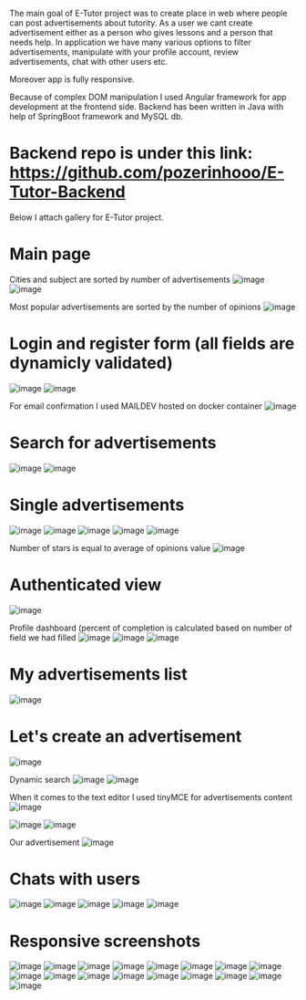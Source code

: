 The main goal of E-Tutor project was to create place in web where people can post advertisements about tutority. 
As a user we cant create advertisement either as a person who gives lessons and a person that needs help. In application we have
many various options to filter advertisements, manipulate with your profile account, review advertisements, chat with other users etc. 

Moreover app is fully responsive.

Because of complex DOM manipulation I used Angular framework for app development at the frontend side.
Backend has been written in Java with help of SpringBoot framework and MySQL db.

# Backend repo is under this link: https://github.com/pozerinhooo/E-Tutor-Backend

Below I attach gallery for E-Tutor project.

# Main page 

Cities and subject are sorted by number of advertisements
![image](https://user-images.githubusercontent.com/95829811/199787188-ca93edf2-5905-4860-b9c2-cfbc04e5daef.png)
![image](https://user-images.githubusercontent.com/95829811/199787316-0f693037-abb5-43ae-9058-ceb48fd3c70e.png)

Most popular advertisements are sorted by the number of opinions
![image](https://user-images.githubusercontent.com/95829811/199787495-5eb2ac25-f298-457a-b0cd-64273c30dfa3.png)

# Login and register form (all fields are dynamicly validated)
![image](https://user-images.githubusercontent.com/95829811/199787925-50ee02b7-08e2-4daa-a00a-85e80d22d483.png)
![image](https://user-images.githubusercontent.com/95829811/199788352-804d2ec2-3d10-4371-b050-3683dfe25b3e.png)

For email confirmation I used MAILDEV hosted on docker container
![image](https://user-images.githubusercontent.com/95829811/199788584-843d31ca-291a-4cbe-a9b9-004dab928c06.png)


# Search for advertisements
![image](https://user-images.githubusercontent.com/95829811/199788775-4362659a-1859-44e4-b7e0-e75f90359226.png)
![image](https://user-images.githubusercontent.com/95829811/199788932-31b8d818-e0c5-4360-8ac6-6fa01ee49df0.png)

# Single advertisements
![image](https://user-images.githubusercontent.com/95829811/199790007-b6dc2bca-9b3c-4302-b28e-b3828e45cc69.png)
![image](https://user-images.githubusercontent.com/95829811/199790129-706f4ebc-e4fa-42d9-9272-64d022ab39ea.png)
![image](https://user-images.githubusercontent.com/95829811/199790195-201577a8-8aa4-4091-9238-d6b46819be70.png)
![image](https://user-images.githubusercontent.com/95829811/199790232-ee3717a2-ae21-42f8-a880-83ea19048106.png)
![image](https://user-images.githubusercontent.com/95829811/199790278-2e8108d5-9545-403c-9d9f-e03d8536b01d.png)

Number of stars is equal to average of opinions value
![image](https://user-images.githubusercontent.com/95829811/199790411-e85afe72-3c0d-4ed3-825f-c5ce90680971.png)

# Authenticated view
![image](https://user-images.githubusercontent.com/95829811/199789083-bd75c158-df51-4cdd-8b50-5d24a6b1af68.png)

Profile dashboard (percent of completion is calculated based on number of field we had filled
![image](https://user-images.githubusercontent.com/95829811/199789396-7788510f-cf7b-48e3-a235-5d1ff59f7363.png)
![image](https://user-images.githubusercontent.com/95829811/199789560-3db498e5-33be-42e0-9f42-d745256ba80b.png)
![image](https://user-images.githubusercontent.com/95829811/199789754-400ce30d-cb35-4ba0-8631-c16d5f93cec2.png)

# My advertisements list
![image](https://user-images.githubusercontent.com/95829811/199789844-05922d12-84f9-44ad-bb3f-ae911d0aa217.png)

# Let's create an advertisement
![image](https://user-images.githubusercontent.com/95829811/199790754-a7a0bf24-1117-40b8-9c9c-305f4f46ae45.png)

Dynamic search
![image](https://user-images.githubusercontent.com/95829811/199790902-712d4382-c716-49da-99f9-d97af695a270.png)
![image](https://user-images.githubusercontent.com/95829811/199790994-06116859-8e92-427e-8ca1-bbd372956c8f.png)

When it comes to the text editor I used tinyMCE for advertisements content
![image](https://user-images.githubusercontent.com/95829811/199791683-34028211-6c85-45f8-a684-c97308b6b564.png)

![image](https://user-images.githubusercontent.com/95829811/199791861-e76799bf-220b-413c-80fe-fe06c60ac9e8.png)
![image](https://user-images.githubusercontent.com/95829811/199791930-4fa830d9-953e-4ee9-be32-949e5e3158fc.png)

Our advertisement
![image](https://user-images.githubusercontent.com/95829811/199794927-7ce3091a-9208-462d-8be5-89b9140693f1.png)


# Chats with users
![image](https://user-images.githubusercontent.com/95829811/199795117-875d38f3-ae15-46f1-9e8f-8dce409a1aa4.png)
![image](https://user-images.githubusercontent.com/95829811/199795225-4c7f51b1-dace-49e2-b6c2-4fc9319fcafd.png)
![image](https://user-images.githubusercontent.com/95829811/199795284-8f5f37f0-4291-4844-bc3d-6c1d86386335.png)
![image](https://user-images.githubusercontent.com/95829811/199795400-b49558b5-7c77-48d7-8830-a76c17b4e81e.png)
![image](https://user-images.githubusercontent.com/95829811/199795461-bdc4f20f-f64c-452f-8ea8-15d2b1b5e1b5.png)


# Responsive screenshots
![image](https://user-images.githubusercontent.com/95829811/199795572-53f784de-246e-46a2-aa4d-e41be250b38c.png)
![image](https://user-images.githubusercontent.com/95829811/199795620-d6b45819-d0ca-44a2-97d1-dc871a1ef209.png)
![image](https://user-images.githubusercontent.com/95829811/199795701-81864856-2c67-404c-88cb-fcf5b1726a3d.png)
![image](https://user-images.githubusercontent.com/95829811/199795780-54a0fd30-a573-4942-bbd0-61440952e639.png)
![image](https://user-images.githubusercontent.com/95829811/199795927-7470f17c-c3e8-4963-94cf-6ab764990e38.png)
![image](https://user-images.githubusercontent.com/95829811/199795978-849e506a-3542-4e6a-acaa-526e686fd419.png)
![image](https://user-images.githubusercontent.com/95829811/199796027-d4816388-e813-4b38-b689-ed7c722dd288.png)
![image](https://user-images.githubusercontent.com/95829811/199796088-a576636c-c34d-4a0e-af39-535303425d6d.png)
![image](https://user-images.githubusercontent.com/95829811/199796114-d555c3b8-ce95-4c65-abac-5fcc4775a03e.png)
![image](https://user-images.githubusercontent.com/95829811/199796150-61632fc5-dadc-44c6-9960-3a5f75a218d3.png)
![image](https://user-images.githubusercontent.com/95829811/199796185-cfa51f69-80c2-475e-8a4b-f699cbe08235.png)
![image](https://user-images.githubusercontent.com/95829811/199796224-72515211-6320-4ca0-bf3d-7b3b1c820426.png)
![image](https://user-images.githubusercontent.com/95829811/199796279-18f7f5ae-3771-43e9-90b3-811a2e04bd6f.png)
![image](https://user-images.githubusercontent.com/95829811/199796362-6a7c5c4f-2b16-469d-8d4f-6d11bba2af8a.png)
![image](https://user-images.githubusercontent.com/95829811/199796413-20b0e19d-53fe-4397-a334-a5a2b1f9156a.png)
![image](https://user-images.githubusercontent.com/95829811/199796494-4857d878-5670-4ff3-af47-821efc62c14c.png)
![image](https://user-images.githubusercontent.com/95829811/199796533-5ec1d700-6100-4dc1-b3b8-37115e20f60b.png)
